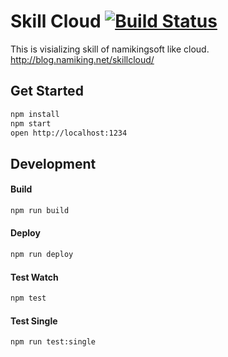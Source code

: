Skill Cloud [![Build Status][travis-badge]][travis-url]
=============================
This is visializing skill of namikingsoft like cloud.  
http://blog.namiking.net/skillcloud/


Get Started
-----------------------------

```sh
npm install
npm start
open http://localhost:1234
```

Development
-----------------------------

#### Build
```sh
npm run build
```

#### Deploy
```sh
npm run deploy
```

#### Test Watch
```sh
npm test
```

#### Test Single
```sh
npm run test:single
```

[travis-badge]: https://travis-ci.org/namikingsoft/skillcloud.svg?branch=master
[travis-url]: https://travis-ci.org/namikingsoft/skillcloud
